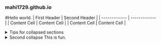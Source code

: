 ### mahi1729.github.io

#Hello world.
| First Header  | Second Header | 
| ------------- | ------------- |
| Content Cell  | Content Cell  | 
| Content Cell  | Content Cell  | 

<details>

<summary>Tips for collapsed sections</summary>

### You can add a header

You can add text within a collapsed section. 

You can add an image or a code block, too.

```ruby
   puts "Hello World"
```

</details>

<details>
   <summary>Second collapse
      This is fun. 
</details>
